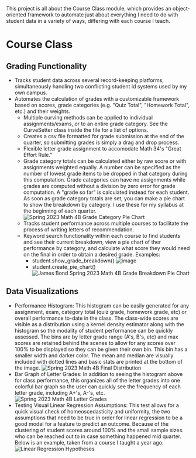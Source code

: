 This project is all about the Course Class module, which provides an object-oriented framework to automate just about everything I need to do with student data in a variety of ways, differing with each course I teach. 
# Course Class
## Grading Functionality
* Tracks student data across several record-keeping platforms, simultaneously handling two conflicting student id systems used by my own campus. 
* Automates the calculation of grades with a customizable framework based on scores, grade categories (e.g. "Quiz Total", "Homework Total", etc.) and their weights.
  * Multiple curving methods can be applied to individual assignments/exams, or to an entire grade category. See the CurveSetter class inside the file for a list of options.
  * Creates a csv file formatted for grade submission at the end of the quarter, so submitting grades is simply a drag and drop process.
  * Flexible letter grade assignment to accomodate Math 34's "Great Effort Rule."
  * Grade category totals can be calculated either by raw score or with assignments weighted equally. A number can be specified as the number of lowest grade items to be dropped in that category during this computation. Grade categories can have no assignments while grades are computed without a division by zero error for grade computation. A "grade so far" is calculated instead for each student. As soon as grade category totals are set, you can make a pie chart to show the breakdown by category. I use these for my syllabus at the beginning of each quarter.
![Spring 2023 Math 4B Grade Category Pie Chart](https://github.com/Finer-Things/Grading-Script-3.0/assets/96888276/0aec7c0a-4141-4360-a252-2310389a6e47)
  * Tracks student performance across multiple courses to facilitate the process of writing letters of recommendation.
  * Keyword search functionality within each course to find students and see their current breakdown, view a pie chart of ther performance by category, and calculate what score they would need on the final in order to obtain a desired grade.
Examples:
    * student.show_grade_breakdown()
![image](https://github.com/Finer-Things/Grading-Script-3.0/assets/96888276/f02b49ce-881c-4081-a643-92ad089968a6)
    * student.create_pie_chart()
![James Bond Spring 2023 Math 4B Grade Breakdown Pie Chart](https://github.com/Finer-Things/Grading-Script-3.0/assets/96888276/e8b0be63-c850-423e-8363-7e665bd10772)

## Data Visualizations
* Performance Histogram: This histogram can be easily generated for any assignment, exam, category total (quiz grade, homework grade, etc) or overall performance to-date in the class. The class-wide scores are visible as a distribution using a kernel density estimator along with the histogram so the modality of student performance can be quickly assessed. The bins are by letter grade range (A's, B's, etc) and max scores are retained behind the scenes to allow for any scores over 100% to be displayed so they can be given their own bin. This bin has a smaller width and darker color. The mean and median are visually included with dotted lines and basic stats are printed at the bottom of the image.
![Spring 2023 Math 4B Final Distribution](https://github.com/Finer-Things/Grading-Script-3.0/assets/96888276/42c80305-7bc8-46d1-b610-6280209f16c5)
* Bar Graph of Letter Grades: In addition to seeing the histogram above for class performance, this organizes all of the letter grades into one colorful bar graph so the user can quickly see the frequency of each letter grade, including A+'s, A-'s, etc.
![Spring 2023 Math 4B Letter Grades](https://github.com/Finer-Things/Grading-Script-3.0/assets/96888276/465bac70-8152-499f-af1a-cf4ed2d1073e)
* Testing Visual Linear Regression Assumptions: This test allows for a quick visual check of homeoscedasticity and uniformity, the two assumptions that need to be true in order for linear regression to be a good model for a feature to predict an outcome. Because of the clustering of student scores around 100% and the small sample sizes. who can be reached out to in case something happened mid quarter. Below is an example, taken from a course I taught a year ago. 
![Linear Regression Hypotheses](https://github.com/Finer-Things/Grading-Script-3.0/assets/96888276/c472bc0a-cc34-4e1a-a4bc-410ff65fa0f6)

